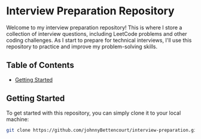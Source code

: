 # Interview Preparation Repository

Welcome to my interview preparation repository! This is where I store a collection of interview questions, including LeetCode problems and other coding challenges. As I start to prepare for technical interviews, I'll use this repository to practice and improve my problem-solving skills.

## Table of Contents

- [Getting Started](#getting-started)

## Getting Started

To get started with this repository, you can simply clone it to your local machine:

```bash
git clone https://github.com/johnnyBettencourt/interview-preparation.git
